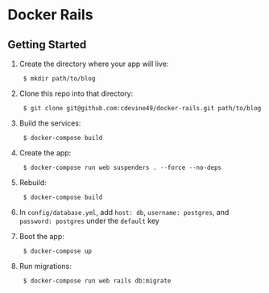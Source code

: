 # Docker Rails

## Getting Started

1. Create the directory where your app will live:

		$ mkdir path/to/blog
2. Clone this repo into that directory:

		$ git clone git@github.com:cdevine49/docker-rails.git path/to/blog
3. Build the services:

		$ docker-compose build
4. Create the app:

		$ docker-compose run web suspenders . --force --no-deps
5. Rebuild:

		$ docker-compose build
6. In `config/database.yml`, add `host: db`, `username: postgres`, and `password: postgres` under the `default` key
7. Boot the app:

		$ docker-compose up
8. Run migrations:

		$ docker-compose run web rails db:migrate
